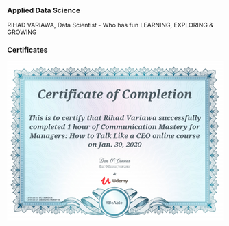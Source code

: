 ### Applied Data Science
RIHAD VARIAWA, Data Scientist - Who has fun LEARNING, EXPLORING & GROWING

### Certificates
<img src="./img/Communication_Mastery.png"/>

